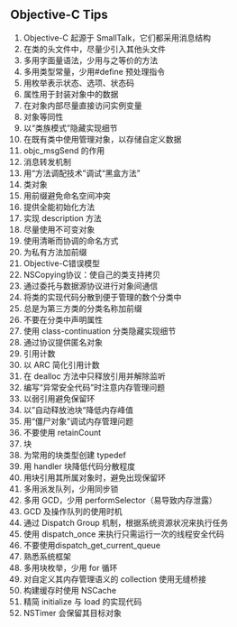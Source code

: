 ## Objective-C Tips

1. Objective-C 起源于 SmallTalk，它们都采用消息结构
2. 在类的头文件中，尽量少引入其他头文件
3. 多用字面量语法，少用与之等价的方法
4. 多用类型常量，少用#define 预处理指令
5. 用枚举表示状态、选项、状态码
6. 属性用于封装对象中的数据
7. 在对象内部尽量直接访问实例变量
8. 对象等同性
9. 以“类族模式”隐藏实现细节
10. 在既有类中使用管理对象，以存储自定义数据
11. objc_msgSend 的作用
12. 消息转发机制
13. 用“方法调配技术”调试“黑盒方法”
14. 类对象
15. 用前缀避免命名空间冲突
16. 提供全能初始化方法
17. 实现 description 方法
18. 尽量使用不可变对象
19. 使用清晰而协调的命名方式
20. 为私有方法加前缀
21. Objective-C错误模型
22. NSCopying协议：使自己的类支持拷贝
23. 通过委托与数据源协议进行对象间通信
24. 将类的实现代码分散到便于管理的数个分类中
25. 总是为第三方类的分类名称加前缀
26. 不要在分类中声明属性
27. 使用 class-continuation 分类隐藏实现细节
28. 通过协议提供匿名对象
29. 引用计数
30. 以 ARC 简化引用计数
31. 在 dealloc 方法中只释放引用并解除监听
32. 编写“异常安全代码”时注意内存管理问题
33. 以弱引用避免保留环
34. 以”自动释放池块“降低内存峰值
35. 用“僵尸对象”调试内存管理问题
36. 不要使用 retainCount
37. 块
38. 为常用的块类型创建 typedef
39. 用 handler 块降低代码分散程度
40. 用块引用其所属对象时，避免出现保留环
41. 多用派发队列，少用同步锁
42. 多用 GCD，少用 performSelector（易导致内存泄露）
43. GCD 及操作队列的使用时机
44. 通过 Dispatch Group 机制，根据系统资源状况来执行任务
45. 使用 dispatch_once 来执行只需运行一次的线程安全代码
46. 不要使用dispatch_get_current_queue
47. 熟悉系统框架
48. 多用块枚举，少用 for 循环
49. 对自定义其内存管理语义的 collection 使用无缝桥接
50. 构建缓存时使用 NSCache
51. 精简 initialize 与 load 的实现代码
52. NSTimer 会保留其目标对象